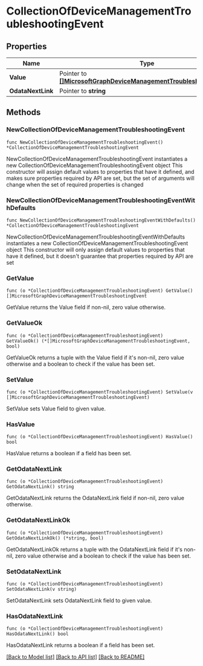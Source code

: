 # CollectionOfDeviceManagementTroubleshootingEvent

## Properties

Name | Type | Description | Notes
------------ | ------------- | ------------- | -------------
**Value** | Pointer to [**[]MicrosoftGraphDeviceManagementTroubleshootingEvent**](MicrosoftGraphDeviceManagementTroubleshootingEvent.md) |  | [optional] 
**OdataNextLink** | Pointer to **string** |  | [optional] 

## Methods

### NewCollectionOfDeviceManagementTroubleshootingEvent

`func NewCollectionOfDeviceManagementTroubleshootingEvent() *CollectionOfDeviceManagementTroubleshootingEvent`

NewCollectionOfDeviceManagementTroubleshootingEvent instantiates a new CollectionOfDeviceManagementTroubleshootingEvent object
This constructor will assign default values to properties that have it defined,
and makes sure properties required by API are set, but the set of arguments
will change when the set of required properties is changed

### NewCollectionOfDeviceManagementTroubleshootingEventWithDefaults

`func NewCollectionOfDeviceManagementTroubleshootingEventWithDefaults() *CollectionOfDeviceManagementTroubleshootingEvent`

NewCollectionOfDeviceManagementTroubleshootingEventWithDefaults instantiates a new CollectionOfDeviceManagementTroubleshootingEvent object
This constructor will only assign default values to properties that have it defined,
but it doesn't guarantee that properties required by API are set

### GetValue

`func (o *CollectionOfDeviceManagementTroubleshootingEvent) GetValue() []MicrosoftGraphDeviceManagementTroubleshootingEvent`

GetValue returns the Value field if non-nil, zero value otherwise.

### GetValueOk

`func (o *CollectionOfDeviceManagementTroubleshootingEvent) GetValueOk() (*[]MicrosoftGraphDeviceManagementTroubleshootingEvent, bool)`

GetValueOk returns a tuple with the Value field if it's non-nil, zero value otherwise
and a boolean to check if the value has been set.

### SetValue

`func (o *CollectionOfDeviceManagementTroubleshootingEvent) SetValue(v []MicrosoftGraphDeviceManagementTroubleshootingEvent)`

SetValue sets Value field to given value.

### HasValue

`func (o *CollectionOfDeviceManagementTroubleshootingEvent) HasValue() bool`

HasValue returns a boolean if a field has been set.

### GetOdataNextLink

`func (o *CollectionOfDeviceManagementTroubleshootingEvent) GetOdataNextLink() string`

GetOdataNextLink returns the OdataNextLink field if non-nil, zero value otherwise.

### GetOdataNextLinkOk

`func (o *CollectionOfDeviceManagementTroubleshootingEvent) GetOdataNextLinkOk() (*string, bool)`

GetOdataNextLinkOk returns a tuple with the OdataNextLink field if it's non-nil, zero value otherwise
and a boolean to check if the value has been set.

### SetOdataNextLink

`func (o *CollectionOfDeviceManagementTroubleshootingEvent) SetOdataNextLink(v string)`

SetOdataNextLink sets OdataNextLink field to given value.

### HasOdataNextLink

`func (o *CollectionOfDeviceManagementTroubleshootingEvent) HasOdataNextLink() bool`

HasOdataNextLink returns a boolean if a field has been set.


[[Back to Model list]](../README.md#documentation-for-models) [[Back to API list]](../README.md#documentation-for-api-endpoints) [[Back to README]](../README.md)


